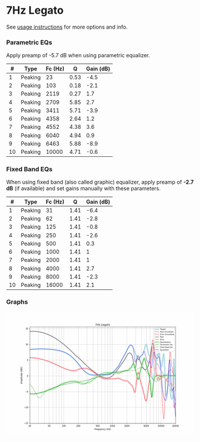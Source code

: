 # 7Hz Legato
See [usage instructions](https://github.com/jaakkopasanen/AutoEq#usage) for more options and info.

### Parametric EQs
Apply preamp of -5.7 dB when using parametric equalizer.

|   # | Type    |   Fc (Hz) |    Q |   Gain (dB) |
|-----|---------|-----------|------|-------------|
|   1 | Peaking |        23 | 0.53 |        -4.5 |
|   2 | Peaking |       103 | 0.18 |        -2.1 |
|   3 | Peaking |      2119 | 0.27 |         1.7 |
|   4 | Peaking |      2709 | 5.85 |         2.7 |
|   5 | Peaking |      3411 | 5.71 |        -3.9 |
|   6 | Peaking |      4358 | 2.64 |         1.2 |
|   7 | Peaking |      4552 | 4.38 |         3.6 |
|   8 | Peaking |      6040 | 4.94 |         0.9 |
|   9 | Peaking |      6463 | 5.88 |        -8.9 |
|  10 | Peaking |     10000 | 4.71 |        -0.6 |

### Fixed Band EQs
When using fixed band (also called graphic) equalizer, apply preamp of **-2.7 dB** (if available) and set gains manually with these parameters.

|   # | Type    |   Fc (Hz) |    Q |   Gain (dB) |
|-----|---------|-----------|------|-------------|
|   1 | Peaking |        31 | 1.41 |        -6.4 |
|   2 | Peaking |        62 | 1.41 |        -2.8 |
|   3 | Peaking |       125 | 1.41 |        -0.8 |
|   4 | Peaking |       250 | 1.41 |        -2.6 |
|   5 | Peaking |       500 | 1.41 |         0.3 |
|   6 | Peaking |      1000 | 1.41 |         1   |
|   7 | Peaking |      2000 | 1.41 |         1   |
|   8 | Peaking |      4000 | 1.41 |         2.7 |
|   9 | Peaking |      8000 | 1.41 |        -2.3 |
|  10 | Peaking |     16000 | 1.41 |         2.1 |

### Graphs
![](./7Hz%20Legato.png)
